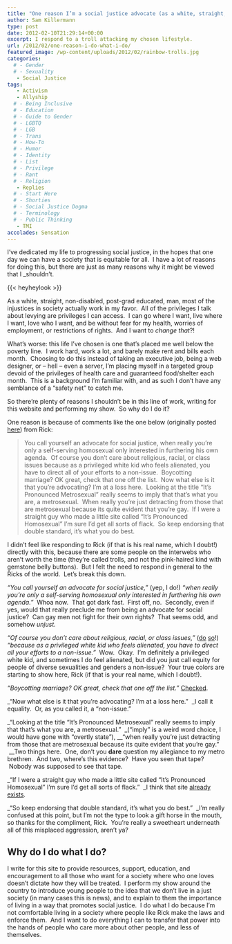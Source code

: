 ```yaml
---
title: "One reason I’m a social justice advocate (as a white, straight, male)"
author: Sam Killermann
type: post
date: 2012-02-10T21:29:14+00:00
excerpt: I respond to a troll attacking my chosen lifestyle.
url: /2012/02/one-reason-i-do-what-i-do/
featured_image: /wp-content/uploads/2012/02/rainbow-trolls.jpg
categories: 
  # - Gender
  # - Sexuality
   - Social Justice
tags:
   - Activism
   - Allyship
  # - Being Inclusive
  # - Education
  # - Guide to Gender
  # - LGBTQ
  # - LGB
  # - Trans
  # - How-To
  # - Humor
  # - Identity
  # - List
  # - Privilege
  # - Rant
  # - Religion
   - Replies
  # - Start Here
  # - Shorties
  # - Social Justice Dogma
  # - Terminology
  # - Public Thinking
   - TMI
accolades: Sensation
---
```

I&#8217;ve dedicated my life to progressing social justice, in the hopes that one day we can have a society that is equitable for all.  I have a lot of reasons for doing this, but there are just as many reasons why it might be viewed that I _shouldn&#8217;t.

{{< heyheylook >}}

As a white, straight, non-disabled, post-grad educated, man, most of the injustices in society actually work in my favor.  All of the privileges I talk about levying are privileges I can access.  I can go where I want, live where I want, love who I want, and be without fear for my health, worries of employment, or restrictions of rights.  And I want to _change that_?!

What&#8217;s worse: this life I&#8217;ve chosen is one that&#8217;s placed me well below the poverty line.  I work hard, work a lot, and barely make rent and bills each month.  Choosing to do this instead of taking an executive job, being a web designer, or &#8211; hell &#8211; even a server, I&#8217;m placing myself in a targeted group devoid of the privileges of health care and guaranteed food/shelter each month.  This is a background I&#8217;m familiar with, and as such I don&#8217;t have any semblance of a &#8220;safety net&#8221; to catch me.

So there&#8217;re plenty of reasons I shouldn&#8217;t be in this line of work, writing for this website and performing my show.  So why do I do it?

One reason is because of comments like the one below (originally posted [here][1]) from Rick:

> You call yourself an advocate for social justice, when really you&#8217;re only a self-serving homosexual only interested in furthering his own agenda.  Of course you don&#8217;t care about religious, racial, or class issues because as a privileged white kid who feels alienated, you have to direct all of your efforts to a non-issue.  Boycotting marriage? OK great, check that one off the list.  Now what else is it that you&#8217;re advocating? I&#8217;m at a loss here.  Looking at the title &#8220;It&#8217;s Pronounced Metrosexual&#8221; really seems to imply that that&#8217;s what you are, a metrosexual.  When really you&#8217;re just detracting from those that are metrosexual because its quite evident that you&#8217;re gay.  If I were a straight guy who made a little site called &#8220;It&#8217;s Pronounced Homosexual&#8221; I&#8217;m sure I&#8217;d get all sorts of flack.  So keep endorsing that double standard, it&#8217;s what you do best.

I didn&#8217;t feel like responding to Rick (if that is his real name, which I doubt!) directly with this, because there are some people on the interwebs who aren&#8217;t worth the time (they&#8217;re called trolls, and not the pink-haired kind with gemstone belly buttons).  But I felt the need to respond in general to the Ricks of the world.  Let&#8217;s break this down.

_&#8220;You call yourself an advocate for social justice,&#8221;_ (yep, I do!) _&#8220;when really you&#8217;re only a self-serving homosexual only interested in furthering his own agenda.&#8221;_  Whoa now.  That got dark fast.  First off, no.  Secondly, even if yes, would that really preclude me from being an advocate for social justice?  Can gay men not fight for their own rights?  That seems odd, and somehow _unjust._

_&#8220;Of course you don&#8217;t care about religious, racial, or class issues,&#8221;_ (<a title="30+ Examples of Christian Privilege" href="/2012/05/list-of-examples-of-christian-privileg/" target="_blank">do</a> <a title="30+ Examples of Middle-to-Upper Class Privilege" href="/2012/10/list-of-upperclass-privilege/" target="_blank">so</a>!) _&#8220;because as a privileged white kid who feels alienated, you have to direct all your efforts to a non-issue.&#8221;_  Wow.  Okay.  I&#8217;m definitely a privileged white kid, and sometimes I do feel alienated, but did you just call equity for people of diverse sexualities and genders a non-issue?  Your true colors are starting to show here, Rick (if that is your real name, which I doubt!).

_&#8220;Boycotting marriage? OK great, check that one off the list.&#8221;_ [Checked][2].

_&#8220;Now what else is it that you&#8217;re advocating? I&#8217;m at a loss here.&#8221;  _I call it equality.  Or, as you called it, a &#8220;non-issue.&#8221;

_&#8220;Looking at the title &#8220;It&#8217;s Pronounced Metrosexual&#8221; really seems to imply that that&#8217;s what you are, a metrosexual.&#8221;  _(&#8220;imply&#8221; is a weird word choice, I would have gone with &#8220;overtly state&#8221;), __&#8220;when really you&#8217;re just detracting from those that are metrosexual because its quite evident that you&#8217;re gay.&#8221;  __Two things here.  One, don&#8217;t you **dare** question my allegiance to my metro brethren.  And two, where&#8217;s this evidence?  Have you seen that tape?  Nobody was supposed to see that tape.

_&#8220;If I were a straight guy who made a little site called &#8220;It&#8217;s Pronounced Homosexual&#8221; I&#8217;m sure I&#8217;d get all sorts of flack.&#8221;  _I think that site <a title="Don't click." href="http://www.kkk.com/" target="_blank">already exists</a>.

_&#8220;So keep endorsing that double standard, it&#8217;s what you do best.&#8221;  _I&#8217;m really confused at this point, but I&#8217;m not the type to look a gift horse in the mouth, so thanks for the compliment, Rick.  You&#8217;re really a sweetheart underneath all of this misplaced aggression, aren&#8217;t ya?

## Why do I do what I do?

I write for this site to provide resources, support, education, and encouragement to all those who want for a society where who one loves doesn&#8217;t dictate how they will be treated.  I perform my show around the country to introduce young people to the idea that we don&#8217;t live in a just society (in many cases this is news), and to explain to them the importance of living in a way that promotes social justice.  I do what I do because I&#8217;m not comfortable living in a society where people like Rick make the laws and enforce them.  And I want to do everything I can to transfer that power into the hands of people who care more about other people, and less of themselves.

 [1]: /2012/02/toyota-airs-a-gay-friendly-super-bowl-commercial/#comments "Toyota Super Bowl Commercial Comment"
 [2]: /2012/01/why-im-boycotting-marriage/ "Why I’m Boycotting Marriage"